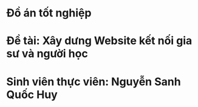 # Đồ án tốt nghiệp
# Đề tài: Xây dưng Website kết nối gia sư và người học
# Sinh viên thực viên: Nguyễn Sanh Quốc Huy
